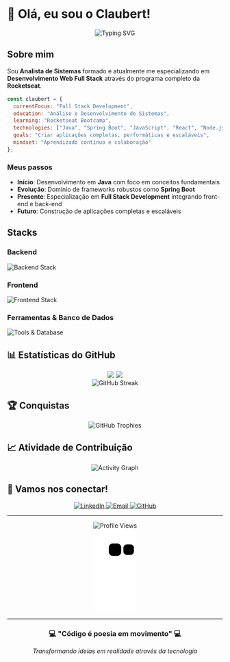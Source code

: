# 👋 Olá, eu sou o Claubert!

<div align="center">
  <img src="https://readme-typing-svg.herokuapp.com?font=Fira+Code&size=24&duration=3000&pause=1000&color=58A6FF&center=true&vCenter=true&width=600&lines=Analista+de+Sistemas;Desenvolvedor+Full+Stack;Apaixonado+por+Tecnologia" alt="Typing SVG" />
</div>

## Sobre mim

Sou **Analista de Sistemas** formado e atualmente me especializando em **Desenvolvimento Web Full Stack** através do programa completo da **Rocketseat**. 


```javascript
const claubert = {
  currentFocus: "Full Stack Development",
  education: "Análise e Desenvolvimento de Sistemas",
  learning: "Rocketseat Bootcamp",
  technologies: ["Java", "Spring Boot", "JavaScript", "React", "Node.js"],
  goals: "Criar aplicações completas, performáticas e escaláveis",
  mindset: "Aprendizado contínuo e colaboração"
};
```


### Meus passos

- **Início**: Desenvolvimento em **Java** com foco em conceitos fundamentais
- **Evolução**: Domínio de frameworks robustos como **Spring Boot**
- **Presente**: Especialização em **Full Stack Development** integrando front-end e back-end
- **Futuro**: Construção de aplicações completas e escaláveis

## Stacks

### Backend
<div align="left">
  <img src="https://skillicons.dev/icons?i=java,spring,nodejs,express" alt="Backend Stack" />
</div>

### Frontend
<div align="left">
  <img src="https://skillicons.dev/icons?i=javascript,react,html,css,typescript" alt="Frontend Stack" />
</div>

### Ferramentas & Banco de Dados
<div align="left">
  <img src="https://skillicons.dev/icons?i=git,github,docker,mysql,postgresql,mongodb" alt="Tools & Database" />
</div>

## 📊 Estatísticas do GitHub

<div align="center">
  <img height="180em" src="https://github-readme-stats.vercel.app/api?username=claubertamsd&show_icons=true&theme=tokyonight&count_private=true&hide_border=true&bg_color=0D1117"/>
  <img height="180em" src="https://github-readme-stats.vercel.app/api/top-langs/?username=claubertamsd&layout=compact&langs_count=8&theme=tokyonight&hide_border=true&bg_color=0D1117"/>
</div>

<div align="center">
  <img src="https://github-readme-streak-stats.herokuapp.com/?user=claubertamsd&theme=tokyonight&hide_border=true&background=0D1117" alt="GitHub Streak" />
</div>

## 🏆 Conquistas

<div align="center">
  <img src="https://github-profile-trophy.vercel.app/?username=claubertamsd&theme=tokyonight&no-frame=true&no-bg=true&row=1&column=7" alt="GitHub Trophies" />
</div>

## 📈 Atividade de Contribuição

<div align="center">
  <img src="https://github-readme-activity-graph.vercel.app/graph?username=claubertamsd&bg_color=0D1117&color=58A6FF&line=58A6FF&point=FFFFFF&area=true&hide_border=true" alt="Activity Graph" />
</div>



## 🤝 Vamos nos conectar!

<div align="center">
  <a href="https://www.linkedin.com/in/claubert/" target="_blank">
    <img src="https://img.shields.io/badge/LinkedIn-0077B5?style=for-the-badge&logo=linkedin&logoColor=white&labelColor=0077B5" alt="LinkedIn">
  </a>
  <a href="mailto:claubertvinicius68@email.com" target="_blank">
    <img src="https://img.shields.io/badge/Email-D14836?style=for-the-badge&logo=gmail&logoColor=white&labelColor=D14836" alt="Email">
  </a>
  <a href="https://github.com/claubertamsd" target="_blank">
    <img src="https://img.shields.io/badge/GitHub-100000?style=for-the-badge&logo=github&logoColor=white&labelColor=100000" alt="GitHub">
  </a>
</div>

---

<div align="center">
  <img src="https://komarev.com/ghpvc/?username=claubertamsd&color=58A6FF&style=flat-square&label=Profile+Views" alt="Profile Views" />
</div>

<div align="center">
  <img src="https://github.com/claubertamsd/claubertamsd/blob/output/github-contribution-grid-snake.svg" alt="Snake animation" />
</div>

---

<div align="center">
  <h3>💻 "Código é poesia em movimento" 💻</h3>
  <p><em>Transformando ideias em realidade através da tecnologia</em></p>
</div>

